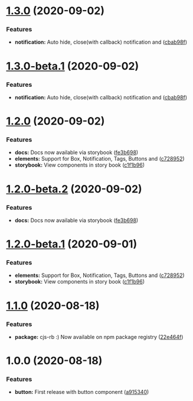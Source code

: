 # [1.3.0](https://github.com/itsprofcjs/cjs-rb/compare/v1.2.0...v1.3.0) (2020-09-02)


### Features

* **notification:** Auto hide, close(with callback) notification and ([cbab98f](https://github.com/itsprofcjs/cjs-rb/commit/cbab98f6dd8ce19c6090ae9f6f05828f700c11f3))

# [1.3.0-beta.1](https://github.com/itsprofcjs/cjs-rb/compare/v1.2.0...v1.3.0-beta.1) (2020-09-02)


### Features

* **notification:** Auto hide, close(with callback) notification and ([cbab98f](https://github.com/itsprofcjs/cjs-rb/commit/cbab98f6dd8ce19c6090ae9f6f05828f700c11f3))

# [1.2.0](https://github.com/itsprofcjs/cjs-rb/compare/v1.1.0...v1.2.0) (2020-09-02)


### Features

* **docs:** Docs now available via storybook ([fe3b698](https://github.com/itsprofcjs/cjs-rb/commit/fe3b69891f91b88f0e00e80bf8e146dd8519de51))
* **elements:** Support for Box, Notification, Tags, Buttons and ([c728952](https://github.com/itsprofcjs/cjs-rb/commit/c7289529a9e7bd32bcdec4fe214474eb90147cab))
* **storybook:** View components in story book ([c1f1b96](https://github.com/itsprofcjs/cjs-rb/commit/c1f1b96c1a857555d8c39c80c5ab51f526afbe79))

# [1.2.0-beta.2](https://github.com/itsprofcjs/cjs-rb/compare/v1.2.0-beta.1...v1.2.0-beta.2) (2020-09-02)


### Features

* **docs:** Docs now available via storybook ([fe3b698](https://github.com/itsprofcjs/cjs-rb/commit/fe3b69891f91b88f0e00e80bf8e146dd8519de51))

# [1.2.0-beta.1](https://github.com/itsprofcjs/cjs-rb/compare/v1.1.0...v1.2.0-beta.1) (2020-09-01)


### Features

* **elements:** Support for Box, Notification, Tags, Buttons and ([c728952](https://github.com/itsprofcjs/cjs-rb/commit/c7289529a9e7bd32bcdec4fe214474eb90147cab))
* **storybook:** View components in story book ([c1f1b96](https://github.com/itsprofcjs/cjs-rb/commit/c1f1b96c1a857555d8c39c80c5ab51f526afbe79))

# [1.1.0](https://github.com/itsprofcjs/cjs-rb/compare/v1.0.0...v1.1.0) (2020-08-18)


### Features

* **package:** cjs-rb :) Now available on npm package registry ([22e464f](https://github.com/itsprofcjs/cjs-rb/commit/22e464f5dbc3d3f715a188d8e22138a358e899da))

# 1.0.0 (2020-08-18)


### Features

* **button:** First release with button component ([a915340](https://github.com/itsprofcjs/cjs-rb/commit/a915340adb0faa17b1cc3c3eb43edffe367cb976))
